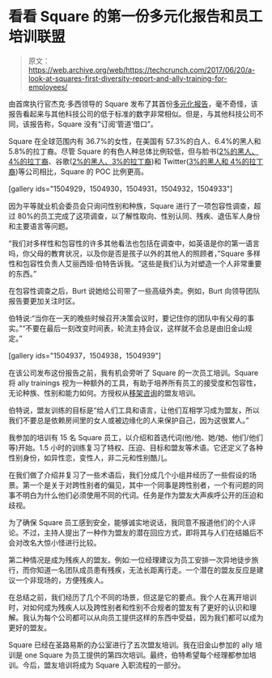 # 看看 Square 的第一份多元化报告和员工培训联盟

> 原文：<https://web.archive.org/web/https://techcrunch.com/2017/06/20/a-look-at-squares-first-diversity-report-and-ally-training-for-employees/>

由首席执行官杰克·多西领导的 Square 发布了其首份[多元化报告](https://web.archive.org/web/20230319211942/https://squareup.com/news/diversity-report)，毫不奇怪，该报告看起来与其他科技公司的低于标准的数字非常相似。但是，与其他科技公司不同，该报告称，Square 没有“订阅‘管道’借口”。

Square 在全球范围内有 36.7%的女性，在美国有 57.3%的白人、6.4%的黑人和 5.8%的拉丁裔。尽管 Square 的有色人种总体比例较低，但与脸书([2%的黑人、4%的拉丁裔](https://web.archive.org/web/20230319211942/https://techcrunch.com/2016/07/14/facebook-diversity-report-code-org/)、谷歌([2%的黑人、3%的拉丁裔](https://web.archive.org/web/20230319211942/https://techcrunch.com/2016/07/01/google-diversity/))和 Twitter([3%的黑人和 4%的拉丁裔](https://web.archive.org/web/20230319211942/https://techcrunch.com/2017/01/19/twitter-doesnt-have-quite-as-many-white-employees-as-it-did-last-year/))等公司相比，Square 的 POC 比例更高。

[gallery ids="1504929，1504930，1504931，1504932，1504933"]

因为平等就业机会委员会只询问性别和种族，Square 进行了一项包容性调查，超过 80%的员工完成了这项调查，以了解性取向、性别认同、残疾、退伍军人身份和主要语言等问题。

“我们对多样性和包容性的许多其他看法也包括在调查中，如英语是你的第一语言吗，你父母的教育状况，以及你是否是孩子以外的其他人的照顾者，”Square 多样性和包容性负责人艾丽西娅·伯特告诉我。“这些是我们认为对塑造一个人非常重要的东西。”

在包容性调查之后，Burt 说她给公司带了一些高级外卖。例如，Burt 向领导团队报告要更加关注时区。

伯特说:“当你在一天的晚些时候召开决策会议时，要记住你的团队中有父母的事实。”“不要在最后一刻改变时间表，轮流主持会议，这样就不会总是由旧金山规定。”

[gallery ids="1504937，1504938，1504939"]

在该公司发布这份报告之前，我有机会旁听了 Square 的一次员工培训。Square 将 ally trainings 视为一种额外的工具，有助于培养所有员工的接受度和包容性，无论种族、性别和能力如何。方授权从[移架咨询](https://web.archive.org/web/20230319211942/https://frameshiftconsulting.com/ally-skills-workshop/)的盟友培训。

伯特说，盟友训练的目标是“给人们工具和语言，让他们互相学习成为盟友，所以我们不要总是依赖房间里的女人或被边缘化的人来保护自己，因为这很累人。”

我参加的培训有 15 名 Square 员工，以介绍和首选代词(他/他、她/她、他们/他们等)开始。1.5 小时的训练复习了特权、压迫、目标和盟友等术语。它还定义了各种性别身份，如异性恋，变性人，非二元和性别酷儿。

在我们做了介绍并复习了一些术语后，我们分成几个小组并经历了一些假设的场景。第一个是关于对跨性别者的偏见，其中一个同事是跨性别者，一个有问题的同事不明白为什么他们必须使用不同的代词。任务是作为盟友大声疾呼公开的压迫和歧视。

为了确保 Square 员工感到安全，能够诚实地说话，我同意不报道他们的个人评论。不过，主持人提出了一种作为盟友的潜在回应方式，即将其与人们在结婚后不会对改名大惊小怪进行比较。

第二种情况是成为残疾人的盟友。例如:一位经理建议为员工安排一次异地徒步旅行，而你知道一名团队成员患有残疾，无法长距离行走。一个潜在的盟友反应是建议一个非现场的，方便残疾人。

在总结之前，我们经历了几个不同的场景，但这是它的要点。我个人在离开培训时，对如何成为残疾人以及跨性别者和性别不合规者的盟友有了更好的认识和理解。我认为每个公司都可以从向员工提供这样的东西中受益，因为我们都可以成为更好的盟友。

Square 已经在圣路易斯的办公室进行了五次盟友培训。我在旧金山参加的 ally 培训是 one Square 为员工提供的第四次培训。最终，伯特希望每个经理都参加培训。今后，盟友培训将成为 Square 入职流程的一部分。
